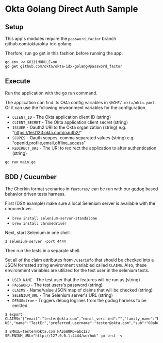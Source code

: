 # Okta Golang Direct Auth Sample

## Setup

This app's modules require the `password_factor` branch
github.com/okta/okta-idx-golang

Therfore, run go get in this fashion before running the app.

```
go env -w GO111MODULE=on
go get github.com/okta/okta-idx-golang@password_factor
```

## Execute

Run the application with the go run command. 

The application can find its Okta config variables in `$HOME/.okta/okta.yaml`.
Or it can use the following environment variables for the configuration.

* `CLIENT_ID` - The Okta application client ID (string)
* `CLIENT_SECRET` - The Okta application client secret (string)
* `ISSUER` - Oauth2 URI to the Okta organization (string) e.g. "https://test123.okta.com/oauth2/"
* `SCOPES` - Oauth scopes, comma separated values (string) e.g. "openid,profile,email,offline_access"
* `REDIRECT_URI` - The URI to redirect the application to after authentication (string)

```
go run main.go
```

## BDD / Cucumber

The Gherkin format scenarios in `features/` can be run with our
[godog](https://github.com/cucumber/godog) based behavior driven tests harness.

First (OSX example) make sure a local Selenium server is available with the
chromedriver.

* `brew install selenium-server-standalone`
* `brew install chromedriver`

Next, start Selenium in one shell.

```
$ selenium-server -port 4444
```

Then run the tests in a separate shell.

Set all of the claim attributes from `/userinfo` that should be checked into a
JSON formated string environment variabled called `CLAIMS`. Also, these
environment variables are utilized for the test user in the selenium tests.

* `USER_NAME` - The test user that the features will be run as (string)
* `PASSWORD` - The test users's password (string)
* `CLAIMS` - Name/value JSON map of claims that will be checked (string)
* `SELENIUM_URL` - The Selenium server's URL (string)
* `DEBUG=true` - Triggers debug loglines from the godog harness to be emitted

```
$ export CLAIMS='{"email":"tester@okta.com","email_verified":"","family_name":"Er","given_name":"Test","locale":"en-US","name":"TestEr","preferred_username":"tester@okta.com","sub":"00abcdefghijklmnopqr","updated_at":"","zoneinfo":"America/Los_Angeles"}'

$ EMAIL=tester@okta.com PASSWORD=abc123 SELENIUM_URL="http://127.0.0.1:4444/wd/hub" go test -v
```
